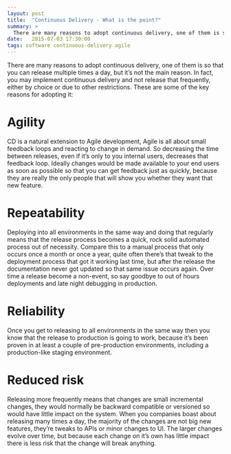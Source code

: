 ```yaml
---
layout: post
title:  "Continuous Delivery - What is the point?"
summary: >
  There are many reasons to adopt continuous delivery, one of them is so that you can release multiple times a day, but it’s not the main reason. In fact, you may implement continuous delivery and not release that frequently, either by choice or due to other restrictions.
date:   2015-07-03 17:30:00
tags: software continuous-delivery agile
---
```

There are many reasons to adopt continuous delivery, one of them is so that you can release multiple times a day, but it’s not the main reason. In fact, you may implement continuous delivery and not release that frequently, either by choice or due to other restrictions. These are some of the key reasons for adopting it:

# Agility

CD is a natural extension to Agile development, Agile is all about small feedback loops and reacting to change in demand. So decreasing the time between releases, even if it’s only to you internal users, decreases that feedback loop. Ideally changes would be made available to your end users as soon as possible so that you can get feedback just as quickly, because they are really the only people that will show you whether they want that new feature.

# Repeatability

Deploying into all environments in the same way and doing that regularly means that the release process becomes a quick, rock solid automated process out of necessity. Compare this to a manual process that only occurs once a month or once a year, quite often there’s that tweak to the deployment process that got it working last time, but after the release the documentation never got updated so that same issue occurs again. Over time a release become a non-event, so say goodbye to out of hours deployments and late night debugging in production.

# Reliability
Once you get to releasing to all environments in the same way then you know that the release to production is going to work, because it’s been proven in at least a couple of pre-production environments, including a production-like staging environment.

# Reduced risk

Releasing more frequently means that changes are small incremental changes, they would normally be backward compatible or versioned so would have little impact on the system. When you companies boast about releasing many times a day, the majority of the changes are not big new features, they’re tweaks to APIs or minor changes to UI. The larger changes evolve over time, but because each change on it’s own has little impact there is less risk that the change will break anything.
